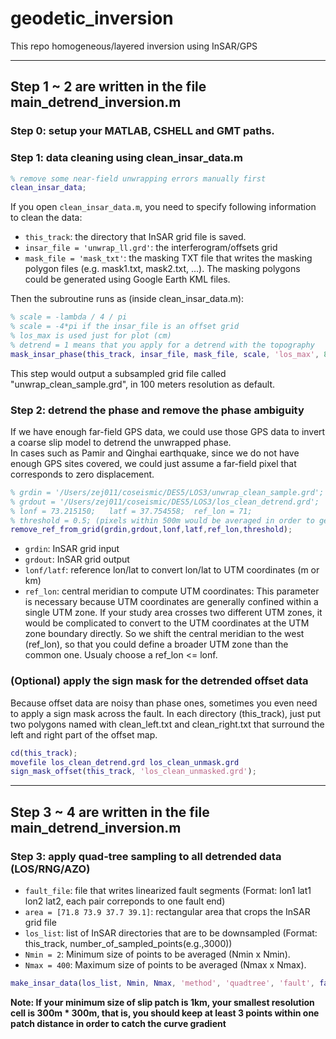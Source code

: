# geodetic_inversion
This repo homogeneous/layered inversion using InSAR/GPS

---
## Step 1 ~ 2 are written in the file main_detrend_inversion.m
### Step 0: setup your MATLAB, CSHELL and GMT paths.

### Step 1: data cleaning using clean_insar_data.m
```MATLAB
% remove some near-field unwrapping errors manually first
clean_insar_data; 
```
If you open `clean_insar_data.m`, you need to specify following information to clean the data:
- `this_track`: the directory that InSAR grid file is saved.
- `insar_file = 'unwrap_ll.grd'`: the interferogram/offsets grid
- `mask_file = 'mask_txt'`: the masking TXT file that writes the masking polygon files (e.g. mask1.txt, mask2.txt, ...). 
The masking polygons could be generated using Google Earth KML files.

Then the subroutine runs as (inside clean_insar_data.m):
``` MATLAB
% scale = -lambda / 4 / pi
% scale = -4*pi if the insar_file is an offset grid
% los_max is used just for plot (cm)
% detrend = 1 means that you apply for a detrend with the topography
mask_insar_phase(this_track, insar_file, mask_file, scale, 'los_max', 80, 'detrend', 0);
```
This step would output a subsampled grid file called "unwrap_clean_sample.grd", in 100 meters resolution as default.

### Step 2: detrend the phase and remove the phase ambiguity
If we have enough far-field GPS data, we could use those GPS data to invert a coarse slip model to detrend the unwrapped phase. \
In cases such as Pamir and Qinghai earthquake, since we do not have enough GPS sites covered, we could just assume a far-field pixel that corresponds to zero displacement.
```MATLAB
% grdin = '/Users/zej011/coseismic/DES5/LOS3/unwrap_clean_sample.grd';
% grdout = '/Users/zej011/coseismic/DES5/LOS3/los_clean_detrend.grd';
% lonf = 73.215150;   latf = 37.754558;  ref_lon = 71;   
% threshold = 0.5; (pixels within 500m would be averaged in order to get the value at the reference point)
remove_ref_from_grid(grdin,grdout,lonf,latf,ref_lon,threshold);
```
- `grdin`: InSAR grid input
- `grdout`: InSAR grid output
- `lonf/latf`: reference lon/lat to convert lon/lat to UTM coordinates (m or km)
- `ref_lon`: central meridian to compute UTM coordinates: This parameter is necessary because UTM coordinates are generally confined within a single UTM zone.
If your study area crosses two different UTM zones, it would be complicated to convert to the UTM coordinates at the UTM zone boundary directly. 
So we shift the central meridian to the west (ref_lon), so that you could define a broader UTM zone than the common one. Usualy choose a ref_lon <= lonf.

### (Optional) apply the sign mask for the detrended offset data
Because offset data are noisy than phase ones, sometimes you even need to apply a sign mask across the fault.
In each directory (this_track), just put two polygons named with clean_left.txt and clean_right.txt that surround the left and right part of the offset map.
```MATLAB
cd(this_track);
movefile los_clean_detrend.grd los_clean_unmask.grd
sign_mask_offset(this_track, 'los_clean_unmasked.grd');
```

---
## Step 3 ~ 4 are written in the file main_detrend_inversion.m
### Step 3: apply quad-tree sampling to all detrended data (LOS/RNG/AZO)
- `fault_file`: file that writes linearized fault segments (Format: lon1  lat1  lon2  lat2, each pair correponds to one fault end)
- `area = [71.8 73.9 37.7 39.1]`: rectangular area that crops the InSAR grid file
- `los_list`: list of InSAR directories that are to be downsampled (Format: this_track, number_of_sampled_points(e.g.,3000))
- `Nmin = 2`: Minimum size of points to be averaged (Nmin x Nmin).
- `Nmax = 400`: Maximum size of points to be averaged (Nmax x Nmax).
```MATLAB
make_insar_data(los_list, Nmin, Nmax, 'method', 'quadtree', 'fault', fault_file, 'ref_lon', ref_lon, 'area', area, 'lonc', lonc, 'latc', latc);
```
**Note: If your minimum size of slip patch is 1km, your smallest resolution cell is 300m * 300m, that is, you should keep at least 3 points within one patch
distance in order to catch the curve gradient**

